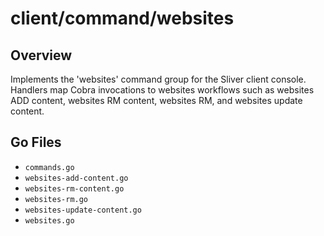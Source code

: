 # client/command/websites

## Overview

Implements the 'websites' command group for the Sliver client console. Handlers map Cobra invocations to websites workflows such as websites ADD content, websites RM content, websites RM, and websites update content.

## Go Files

- `commands.go`
- `websites-add-content.go`
- `websites-rm-content.go`
- `websites-rm.go`
- `websites-update-content.go`
- `websites.go`
